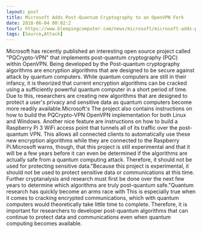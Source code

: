 ```yaml
---
layout: post
title: Microsoft Adds Post-Quantum Cryptography to an OpenVPN Fork
date: 2018-06-04 00:02:2
tourl: https://www.bleepingcomputer.com/news/microsoft/microsoft-adds-post-quantum-cryptography-to-an-openvpn-fork/
tags: [Source,Attack]
---
```

Microsoft has recently published an interesting open source project called "PQCrypto-VPN" that implements post-quantum cryptography (PQC) within OpenVPN. Being developed by the Post-quantum cryptography algorithms are encryption algorithms that are designed to be secure against attack by quantum computers. While quantum computers are still in their infancy, it is theorized that current encryption algorithms can be cracked using a sufficiently powerful quantum computer in a short period of time. Due to this, researchers are creating new algorithms that are designed to protect a user's privacy and sensitive data as quantum computers become more readily available.Microsoft's The project also contains instructions on how to build the PQCrypto-VPN OpenVPN implementation for both Linux and Windows. Another nice feature are instructions on how to build a Raspberry Pi 3 WiFi access point that tunnels all of its traffic over the post-quantum VPN. This allows all connected clients to automatically use these new encryption algorithms while they are connected to the Raspberry Pi.Microsoft warns, though, that this project is still experimental and that it will be a few years before it can even be determined if the algorithms are actually safe from a quantum computing attack. Therefore, it should not be used for protecting sensitive data."Because this project is experimental, it should not be used to protect sensitive data or communications at this time. Further cryptanalysis and research must first be done over the next few years to determine which algorithms are truly post-quantum safe."Quantum research has quickly become an arms race with This is especially true when it comes to cracking encrypted communications, which with quantum computers would theoretically take little time to complete. Therefore, it is important for researchers to developer post-quantum algorithms that can continue to protect data and communications even when quantum computing becomes available.